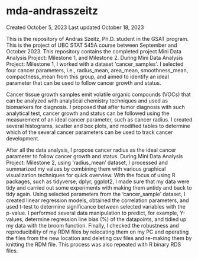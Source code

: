 # mda-andrasszeitz

Created October 5, 2023
Last updated October 18, 2023

This is the repository of Andras Szeitz, Ph.D. student in the GSAT program.
This is the project of UBC STAT 545A course between September and October 2023.
This repository contains the completed project Mini Data Analysis Project: Milestone 1, and Milestone 2.
During Mini Data Analysis Project: Milestone 1, I worked with a dataset 'cancer_samples'. I selected four cancer parameters, i.e., radius_mean, area_mean, smoothness_mean, compactness_mean from this group, and aimed to identify an ideal parameter that can be used to follow cancer growth and status.

Cancer tissue growth samples emit volatile organic compounds (VOCs) that can be analyzed with analytical chemistry techniques and used as biomarkers for diagnosis. I proposed that after tumor diagnosis with such analytical test, cancer growth and status can be followed using the measurement of an ideal cancer parameter, such as cancer radius.
I created several histograms, scatter and box plots, and modified tables to determine which of the several cancer parameters can be used to track cancer development.

After all the data analysis, I propose cancer radius as the ideal cancer parameter to follow cancer growth and status.
During Mini Data Analysis Project: Milestone 2, using ‘radius_mean’ dataset, I processed and summarized my values by combining them with various graphical visualization techniques for quick overview. With the focus of using R packages, such as tidyverse, dplyr, ggplot2, I made sure that my data were tidy and carried out some experiments with making them untidy and back to tidy again. Using selected parameters from the ‘cancer_sample’ dataset, I created linear regression models, obtained the correlation parameters, and used t-test to determine significance between selected variables with the p-value. I performed several data manipulation to predict, for example, Y-values, determine regression line bias (%) of the datapoints, and tidied up my data with the broom function. Finally, I checked the robustness and reproducibility of my RDM files by relocating them on my PC and operating the files from the new location and deleting csv files and re-making them by knitting the RDM file. This process was also repeated with R binary RDS files.


